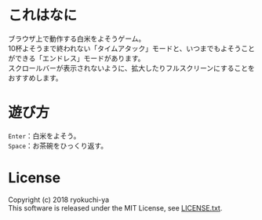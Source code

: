 # これはなに
ブラウザ上で動作する白米をよそうゲーム。  
10杯よそうまで終われない「タイムアタック」モードと、いつまでもよそうことができる「エンドレス」モードがあります。  
スクロールバーが表示されないように、拡大したりフルスクリーンにすることをおすすめします。

# 遊び方
`Enter`：白米をよそう。  
`Space`：お茶碗をひっくり返す。

# License
Copyright (c) 2018 ryokuchi-ya  
This software is released under the MIT License, see [LICENSE.txt](https://github.com/ryokuchi-ya/gohan/blob/master/LICENSE.txt).
